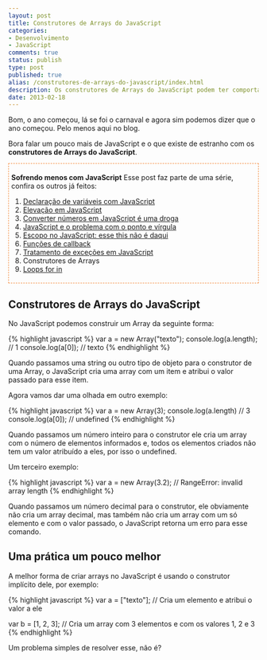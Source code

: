```yaml
---
layout: post
title: Construtores de Arrays do JavaScript
categories:
- Desenvolvimento
- JavaScript
comments: true
status: publish
type: post
published: true
alias: /construtores-de-arrays-do-javascript/index.html
description: Os construtores de Arrays do JavaScript podem ter comportamentos um pouco inesperados, por isso procuramos usar os construtores de Arrays implícitos.
date: 2013-02-18
---
```

Bom, o ano começou, lá se foi o carnaval e agora sim podemos dizer que o ano começou. Pelo menos aqui no blog.

Bora falar um pouco mais de JavaScript e o que existe de estranho com os <strong>construtores de Arrays do JavaScript</strong>.
<div style="margin: 5px 0px; border: #f48432 1px dashed; padding: 5px;">

<strong>Sofrendo menos com JavaScript</strong>
Esse post faz parte de uma série, confira os outros já feitos:
<ol>
	<li><a href="/blog/2012/10/25/declarao-de-variveis-com-javascript/">Declaração de variáveis com JavaScript</a></li>
	<li><a href="/blog/2012/11/05/elevao-em-javascript/">Elevação em JavaScript</a></li>
	<li><a href="/blog/2012/11/12/converter-numeros-em-javascript-e-uma-droga/">Converter números em JavaScript é uma droga</a></li>
	<li><a href="/blog/2012/11/21/javascript-ponto-virgula/">JavaScript e o problema com o ponto e vírgula</a></li>
	<li><a href="/blog/2012/11/28/escopo-no-javascript/">Escopo no JavaScript: esse this não é daqui</a></li>
	<li><a href="/blog/2012/12/05/funes-de-callback-no-javascript/">Funções de callback</a></li>
	<li><a href="/blog/2012/12/14/tratamento-de-excecoes-em-javascript/">Tratamento de exceções em JavaScript</a></li>
	<li>Construtores de Arrays</li>
	<li><a href="/blog/2013/03/11/loops-for-in-no-javascript/">Loops for in</a></li>
</ol>
</div>
<h2>Construtores de Arrays do JavaScript</h2>
No JavaScript podemos construir um Array da seguinte forma:

{% highlight javascript %}
var a = new Array("texto");
console.log(a.length); // 1
console.log(a[0]); // texto
{% endhighlight %}

Quando passamos uma string ou outro tipo de objeto para o construtor de uma Array, o JavaScript cria uma array com um item e atribui o valor passado para esse item.

Agora vamos dar uma olhada em outro exemplo:

{% highlight javascript %}
var a = new Array(3);
console.log(a.length) // 3
console.log(a[0]); // undefined
{% endhighlight %}

Quando passamos um número inteiro para o construtor ele cria um array com o número de elementos informados e, todos os elementos criados não tem um valor atribuído a eles, por isso o undefined.

Um terceiro exemplo:

{% highlight javascript %}
var a = new Array(3.2); // RangeError: invalid array length
{% endhighlight %}

Quando passamos um número decimal para o construtor, ele obviamente não cria um array decimal, mas também não cria um array com um só elemento e com o valor passado, o JavaScript retorna um erro para esse comando.
<h2>Uma prática um pouco melhor</h2>
A melhor forma de criar arrays no JavaScript é usando o construtor implícito dele, por exemplo:

{% highlight javascript %}
var a = ["texto"]; // Cria um elemento e atribui o valor a ele

var b = [1, 2, 3]; // Cria um array com 3 elementos e com os valores 1, 2 e 3
{% endhighlight %}

Um problema simples de resolver esse, não é?
